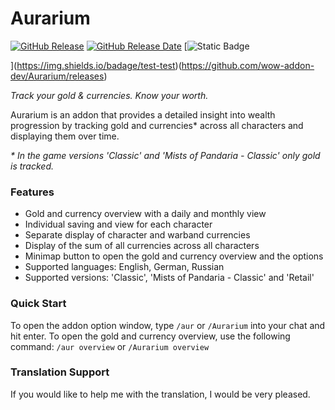# Aurarium

[![GitHub Release](https://img.shields.io/github/v/release/wow-addon-dev/Aurarium?logo=github&cacheSeconds=600)](https://github.com/wow-addon-dev/Aurarium/releases)
[![GitHub Release Date](https://img.shields.io/github/release-date/wow-addon-dev/Aurarium?logo=github&cacheSeconds=600)](https://github.com/wow-addon-dev/Aurarium/releases)
[![Static Badge](https://img.shields.io/badge/Teswt)

](https://img.shields.io/badage/test-test)(https://github.com/wow-addon-dev/Aurarium/releases)

*Track your gold & currencies. Know your worth.*

Aurarium is an addon that provides a detailed insight into wealth progression by tracking gold and currencies* across all characters and displaying them over time.

*\* In the game versions 'Classic' and 'Mists of Pandaria - Classic' only gold is tracked.*

### Features

*   Gold and currency overview with a daily and monthly view
*   Individual saving and view for each character
*   Separate display of character and warband currencies
*   Display of the sum of all currencies across all characters
*   Minimap button to open the gold and currency overview and the options
*   Supported languages: English, German, Russian
*   Supported versions: 'Classic', 'Mists of Pandaria - Classic' and 'Retail'

### Quick Start

To open the addon option window, type `/aur` or `/Aurarium` into your chat and hit enter. To open the gold and currency overview, use the following command: `/aur overview` or `/Aurarium overview`

### Translation Support

If you would like to help me with the translation, I would be very pleased.
